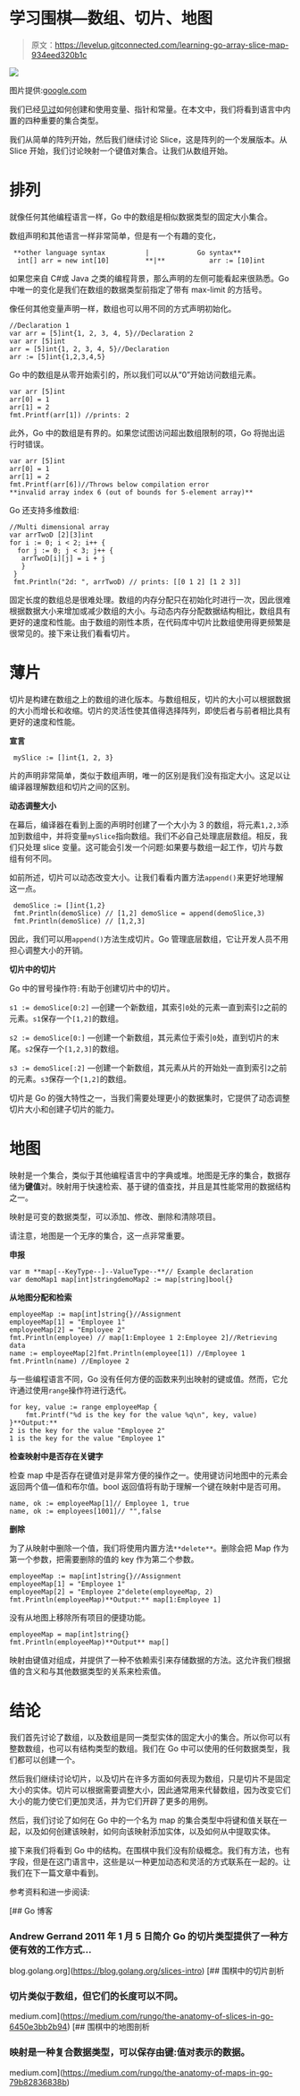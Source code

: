 # 学习围棋—数组、切片、地图

> 原文：<https://levelup.gitconnected.com/learning-go-array-slice-map-934eed320b1c>

![](img/2d3ae06690c3807d8b3042e9afcb2329.png)

图片提供:[google.com](https://www.google.com/search?sa=X&sxsrf=ALeKk01IMcufXyYru_UgGh5vSm0SJTaZGw:1589215435126&source=univ&tbm=isch&q=Learning-Go+images&ved=2ahUKEwiBsu3roKzpAhUBXSsKHfFpDKEQ7Al6BAgLECc&biw=1792&bih=986#imgrc=xHsYWTL_SDGn7M)

我们已经[见过](/go-working-with-primitive-data-types-a06245778957)如何创建和使用变量、指针和常量。在本文中，我们将看到语言中内置的四种重要的集合类型。

我们从简单的阵列开始，然后我们继续讨论 Slice，这是阵列的一个发展版本。从 Slice 开始，我们讨论映射一个键值对集合。让我们从数组开始。

# 排列

就像任何其他编程语言一样，Go 中的数组是相似数据类型的固定大小集合。

数组声明和其他语言一样非常简单，但是有一个有趣的变化，

```
 **other language syntax          |            Go syntax**
  int[] arr = new int[10]         **|**           arr := [10]int
```

如果您来自 C#或 Java 之类的编程背景，那么声明的左侧可能看起来很熟悉。Go 中唯一的变化是我们在数组的数据类型前指定了带有 max-limit 的方括号。

像任何其他变量声明一样，数组也可以用不同的方式声明初始化。

```
//Declaration 1
var arr = [5]int{1, 2, 3, 4, 5}//Declaration 2
var arr [5]int
arr = [5]int{1, 2, 3, 4, 5}//Declaration
arr := [5]int{1,2,3,4,5}
```

Go 中的数组是从零开始索引的，所以我们可以从“0”开始访问数组元素。

```
var arr [5]int
arr[0] = 1
arr[1] = 2
fmt.Printf(arr[1]) //prints: 2 
```

此外，Go 中的数组是有界的。如果您试图访问超出数组限制的项，Go 将抛出运行时错误。

```
var arr [5]int
arr[0] = 1
arr[1] = 2
fmt.Printf(arr[6])//Throws below compilation error
**invalid array index 6 (out of bounds for 5-element array)**
```

Go 还支持多维数组:

```
//Multi dimensional array
var arrTwoD [2][3]int
for i := 0; i < 2; i++ {
  for j := 0; j < 3; j++ {
   arrTwoD[i][j] = i + j
   }
 }
 fmt.Println("2d: ", arrTwoD) // prints: [[0 1 2] [1 2 3]]
```

固定长度的数组总是很难处理。数组的内存分配只在初始化时进行一次，因此很难根据数据大小来增加或减少数组的大小。与动态内存分配数据结构相比，数组具有更好的速度和性能。由于数组的刚性本质，在代码库中切片比数组使用得更频繁是很常见的。接下来让我们看看切片。

# 薄片

切片是构建在数组之上的数组的进化版本。与数组相反，切片的大小可以根据数据的大小而增长和收缩。切片的灵活性使其值得选择阵列，即使后者与前者相比具有更好的速度和性能。

**宣言**

```
 mySlice := []int{1, 2, 3}
```

片的声明非常简单，类似于数组声明，唯一的区别是我们没有指定大小。这足以让编译器理解数组和切片之间的区别。

**动态调整大小**

在幕后，编译器在看到上面的声明时创建了一个大小为 3 的数组，将元素`1,2,3`添加到数组中，并将变量`mySlice`指向数组。我们不必自己处理底层数组。相反，我们只处理 slice 变量。这可能会引发一个问题:如果要与数组一起工作，切片与数组有何不同。

如前所述，切片可以动态改变大小。让我们看看内置方法`append()`来更好地理解这一点。

```
 demoSlice := []int{1,2}
 fmt.Println(demoSlice) // [1,2] demoSlice = append(demoSlice,3)
 fmt.Println(demoSlice) // [1,2,3]
```

因此，我们可以用`append()`方法生成切片。Go 管理底层数组，它让开发人员不用担心调整大小的开销。

**切片中的切片**

Go 中的冒号操作符`:`有助于创建切片中的切片。

`s1 := demoSlice[0:2]` —创建一个新数组，其索引`0`处的元素一直到索引`2`之前的元素。`s1`保存一个`[1,2]`的数组。

`s2 := demoSlice[0:]` —创建一个新数组，其元素位于索引`0`处，直到切片的末尾。`s2`保存一个`[1,2,3]`的数组。

`s3 := demoSlice[:2]` —创建一个新数组，其元素从片的开始处一直到索引`2`之前的元素。`s3`保存一个`[1,2]`的数组。

切片是 Go 的强大特性之一，当我们需要处理更小的数据集时，它提供了动态调整切片大小和创建子切片的能力。

# 地图

映射是一个集合，类似于其他编程语言中的字典或堆。地图是无序的集合，数据存储为**键值**对。映射用于快速检索、基于键的值查找，并且是其性能常用的数据结构之一。

映射是可变的数据类型，可以添加、修改、删除和清除项目。

请注意，地图是一个无序的集合，这一点非常重要。

**申报**

```
var m **map[--KeyType--]--ValueType--**// Example declaration
var demoMap1 map[int]stringdemoMap2 := map[string]bool{}
```

**从地图分配和检索**

```
employeeMap := map[int]string{}//Assignment
employeeMap[1] = "Employee 1"
employeeMap[2] = "Employee 2"
fmt.Println(employee) // map[1:Employee 1 2:Employee 2]//Retrieving data
name := employeeMap[2]fmt.Println(employee[1]) //Employee 1
fmt.Println(name) //Employee 2
```

与一些编程语言不同，Go 没有任何方便的函数来列出映射的键或值。然而，它允许通过使用`range`操作符进行迭代。

```
for key, value := range employeeMap {
    fmt.Printf("%d is the key for the value %q\n", key, value)
}**Output:**
2 is the key for the value "Employee 2"
1 is the key for the value "Employee 1"
```

**检查映射中是否存在关键字**

检查 map 中是否存在键值对是非常方便的操作之一。使用键访问地图中的元素会返回两个值—值和布尔值。bool 返回值将有助于理解一个键在映射中是否可用。

```
name, ok := employeeMap[1]// Employee 1, true
name, ok := employees[1001]// "",false
```

**删除**

为了从映射中删除一个值，我们将使用内置方法`**delete**`。删除会把 Map 作为第一个参数，把需要删除的值的 key 作为第二个参数。

```
employeeMap := map[int]string{}//Assignment
employeeMap[1] = "Employee 1"
employeeMap[2] = "Employee 2"delete(employeeMap, 2)
fmt.Println(employeeMap)**Output:** map[1:Employee 1]
```

没有从地图上移除所有项目的便捷功能。

```
employeeMap = map[int]string{}
fmt.Println(employeeMap)**Output** map[]
```

映射由键值对组成，并提供了一种不依赖索引来存储数据的方法。这允许我们根据值的含义和与其他数据类型的关系来检索值。

# 结论

我们首先讨论了数组，以及数组是同一类型实体的固定大小的集合。所以你可以有整数数组，也可以有结构类型的数组。我们在 Go 中可以使用的任何数据类型，我们都可以创建一个。

然后我们继续讨论切片，以及切片在许多方面如何表现为数组，只是切片不是固定大小的实体。切片可以根据需要调整大小，因此通常用来代替数组，因为改变它们大小的能力使它们更加灵活，并为它们开辟了更多的用例。

然后，我们讨论了如何在 Go 中的一个名为 map 的集合类型中将键和值关联在一起，以及如何创建该映射，如何向该映射添加实体，以及如何从中提取实体。

接下来我们将看到 Go 中的结构。在围棋中我们没有阶级概念。我们有方法，也有字段，但是在这门语言中，这些是以一种更加动态和灵活的方式联系在一起的。让我们在下一篇文章中看到。

参考资料和进一步阅读:

[](https://blog.golang.org/slices-intro) [## Go 博客

### Andrew Gerrand 2011 年 1 月 5 日简介 Go 的切片类型提供了一种方便有效的工作方式…

blog.golang.org](https://blog.golang.org/slices-intro) [](https://medium.com/rungo/the-anatomy-of-slices-in-go-6450e3bb2b94) [## 围棋中的切片剖析

### 切片类似于数组，但它们的长度可以不同。

medium.com](https://medium.com/rungo/the-anatomy-of-slices-in-go-6450e3bb2b94) [](https://medium.com/rungo/the-anatomy-of-maps-in-go-79b82836838b) [## 围棋中的地图剖析

### 映射是一种复合数据类型，可以保存由键:值对表示的数据。

medium.com](https://medium.com/rungo/the-anatomy-of-maps-in-go-79b82836838b)